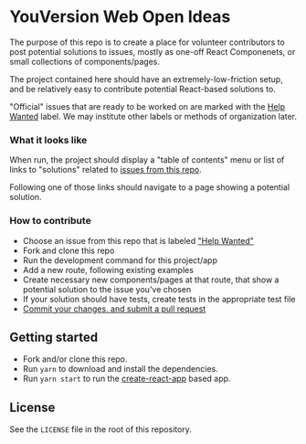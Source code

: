 # YouVersion Web Open Ideas

The purpose of this repo is to create a place for volunteer contributors to post potential solutions to issues, mostly as one-off React Componenets, or small collections of components/pages. 

The project contained here should have an extremely-low-friction setup, and be relatively easy to contribute potential React-based solutions to. 

"Official" issues that are ready to be worked on are marked with the [Help Wanted](https://github.com/lifechurch/youversion-web-open-ideas/labels/help%20wanted) label. We may institute other labels or methods of organization later. 


### What it looks like

When run, the project should display a "table of contents" menu or list of links to "solutions" related to [issues from this repo](https://github.com/lifechurch/youversion-web-open-ideas/issues). 

Following one of those links should navigate to a page showing a potential solution. 


### How to contribute

- Choose an issue from this repo that is labeled ["Help Wanted"](https://github.com/lifechurch/youversion-web-open-ideas/labels/help%20wanted)
- Fork and clone this repo
- Run the development command for this project/app
- Add a new route, following existing examples
- Create necessary new components/pages at that route, that show a potential solution to the issue you've chosen
- If your solution should have tests, create tests in the appropriate test file 
- [Commit your changes, and submit a pull request](https://help.github.com/articles/creating-a-pull-request-from-a-fork/)


## Getting started

- Fork and/or clone this repo. 
- Run `yarn` to download and install the dependencies. 
- Run `yarn start` to run the [create-react-app](https://github.com/facebook/create-react-app) based app. 


## License

See the `LICENSE` file in the root of this repository. 
